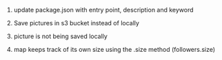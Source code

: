 <!-- To-Do -->

1. update package.json with entry point, description and keyword

2. Save pictures in s3 bucket instead of locally 

3. picture is not being saved locally

4. map keeps track of its own size using the .size method (followers.size)
